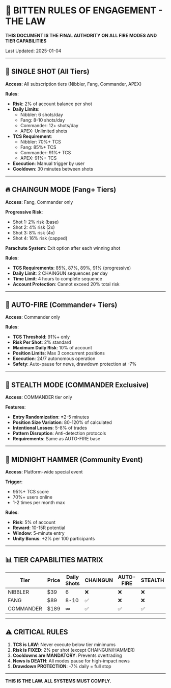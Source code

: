 # 📜 BITTEN RULES OF ENGAGEMENT - THE LAW

**THIS DOCUMENT IS THE FINAL AUTHORITY ON ALL FIRE MODES AND TIER CAPABILITIES**

Last Updated: 2025-01-04

---

## 🎯 **SINGLE SHOT** (All Tiers)
**Access**: All subscription tiers (Nibbler, Fang, Commander, APEX)

**Rules**:
- **Risk**: 2% of account balance per shot
- **Daily Limits**: 
  - Nibbler: 6 shots/day
  - Fang: 8-10 shots/day
  - Commander: 12+ shots/day
  - APEX: Unlimited shots
- **TCS Requirement**: 
  - Nibbler: 70%+ TCS
  - Fang: 85%+ TCS
  - Commander: 91%+ TCS
  - APEX: 91%+ TCS
- **Execution**: Manual trigger by user
- **Cooldown**: 30 minutes between shots

---

## 🔥 **CHAINGUN MODE** (Fang+ Tiers)
**Access**: Fang, Commander only

**Progressive Risk**:
- Shot 1: 2% risk (base)
- Shot 2: 4% risk (2x)
- Shot 3: 8% risk (4x)
- Shot 4: 16% risk (capped)

**Parachute System**: Exit option after each winning shot

**Rules**:
- **TCS Requirements**: 85%, 87%, 89%, 91% (progressive)
- **Daily Limit**: 2 CHAINGUN sequences per day
- **Time Limit**: 4 hours to complete sequence
- **Account Protection**: Cannot exceed 20% total risk

---

## 🤖 **AUTO-FIRE** (Commander+ Tiers)
**Access**: Commander only

**Rules**:
- **TCS Threshold**: 91%+ only
- **Risk Per Shot**: 2% standard
- **Maximum Daily Risk**: 10% of account
- **Position Limits**: Max 3 concurrent positions
- **Execution**: 24/7 autonomous operation
- **Safety**: Auto-pause for news, drawdown protection at -7%

---

## 👻 **STEALTH MODE** (COMMANDER Exclusive)
**Access**: COMMANDER tier only

**Features**:
- **Entry Randomization**: ±2-5 minutes
- **Position Size Variation**: 80-120% of calculated
- **Intentional Losses**: 5-8% of trades
- **Pattern Disruption**: Anti-detection protocols
- **Requirements**: Same as AUTO-FIRE base

---

## 🔨 **MIDNIGHT HAMMER** (Community Event)
**Access**: Platform-wide special event

**Trigger**: 
- 95%+ TCS score
- 70%+ users online
- 1-2 times per month max

**Rules**:
- **Risk**: 5% of account
- **Reward**: 10-15R potential
- **Window**: 5-minute entry
- **Unity Bonus**: +2% per 100 participants

---

## 📊 **TIER CAPABILITIES MATRIX**

| Tier | Price | Daily Shots | CHAINGUN | AUTO-FIRE | STEALTH |
|------|-------|-------------|----------|-----------|---------|
| NIBBLER | $39 | 6 | ❌ | ❌ | ❌ |
| FANG | $89 | 8-10 | ✅ | ❌ | ❌ |
| COMMANDER | $189 | ∞ | ✅ | ✅ | ✅ |

---

## ⚠️ **CRITICAL RULES**

1. **TCS is LAW**: Never execute below tier minimums
2. **Risk is FIXED**: 2% per shot (except CHAINGUN/HAMMER)
3. **Cooldowns are MANDATORY**: Prevents overtrading
4. **News is DEATH**: All modes pause for high-impact news
5. **Drawdown PROTECTION**: -7% daily = full stop

---

**THIS IS THE LAW. ALL SYSTEMS MUST COMPLY.**